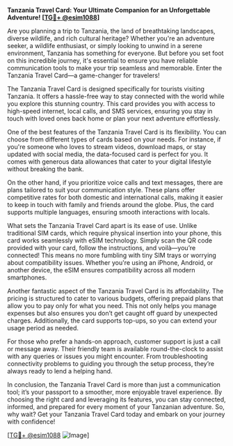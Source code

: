 **Tanzania Travel Card: Your Ultimate Companion for an Unforgettable Adventure! [[TG💪+ @esim1088](https://t.me/s/esim1088)]**

Are you planning a trip to Tanzania, the land of breathtaking landscapes, diverse wildlife, and rich cultural heritage? Whether you're an adventure seeker, a wildlife enthusiast, or simply looking to unwind in a serene environment, Tanzania has something for everyone. But before you set foot on this incredible journey, it's essential to ensure you have reliable communication tools to make your trip seamless and memorable. Enter the Tanzania Travel Card—a game-changer for travelers!

The Tanzania Travel Card is designed specifically for tourists visiting Tanzania. It offers a hassle-free way to stay connected with the world while you explore this stunning country. This card provides you with access to high-speed internet, local calls, and SMS services, ensuring you stay in touch with loved ones back home or plan your next adventure effortlessly.

One of the best features of the Tanzania Travel Card is its flexibility. You can choose from different types of cards based on your needs. For instance, if you're someone who loves to stream videos, download maps, or stay updated with social media, the data-focused card is perfect for you. It comes with generous data allowances that cater to your digital lifestyle without breaking the bank.

On the other hand, if you prioritize voice calls and text messages, there are plans tailored to suit your communication style. These plans offer competitive rates for both domestic and international calls, making it easier to keep in touch with family and friends around the globe. Plus, the card supports multiple languages, ensuring smooth interactions with locals.

What sets the Tanzania Travel Card apart is its ease of use. Unlike traditional SIM cards, which require physical insertion into your phone, this card works seamlessly with eSIM technology. Simply scan the QR code provided with your card, follow the instructions, and voilà—you’re connected! This means no more fumbling with tiny SIM trays or worrying about compatibility issues. Whether you're using an iPhone, Android, or another device, the eSIM ensures compatibility across all modern smartphones.

Another fantastic aspect of the Tanzania Travel Card is its affordability. The pricing is structured to cater to various budgets, offering prepaid plans that allow you to pay only for what you need. This not only helps you manage expenses but also ensures you don’t get caught off guard by unexpected charges. Additionally, the card supports top-ups, so you can extend your usage period as needed.

For those who prefer a hands-on approach, customer support is just a call or message away. Their friendly team is available round-the-clock to assist with any queries or issues you might encounter. From troubleshooting connectivity problems to guiding you through the setup process, they’re always ready to lend a helping hand.

In conclusion, the Tanzania Travel Card is more than just a communication tool; it’s your passport to a smoother, more enjoyable travel experience. By choosing the right card and leveraging its features, you can stay connected, informed, and prepared for every moment of your Tanzanian adventure. So, why wait? Get your Tanzania Travel Card today and embark on your journey with confidence!

[[TG💪+ @esim1088](https://t.me/s/esim1088) ![Image](https://i.postimg.cc/Y0z9fWf4/image.png)]
